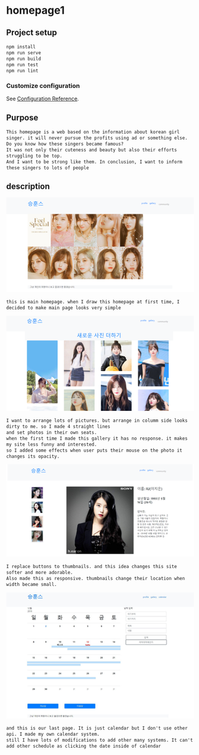 # homepage1

## Project setup
```
npm install
npm run serve
npm run build
npm run test
npm run lint
```

### Customize configuration
See [Configuration Reference](https://cli.vuejs.org/config/).

## Purpose
```
This homepage is a web based on the information about korean girl singer. it will never pursue the profits using ad or something else.
Do you know how these singers became famous?
It was not only their cuteness and beauty but also their efforts struggling to be top.
And I want to be strong like them. In conclusion, I want to inform these singers to lots of people
```

## description

![main0](/src/assets/img/screenShot/mian0.PNG)
```
this is main homepage. when I draw this homepage at first time, I decided to make main page looks very simple

```

![gallery0](/src/assets/img/screenShot/gallery0.PNG)
```
I want to arrange lots of pictures. but arrange in columm side looks dirty to me. so I made 4 straight lines
and set photos in their own seats.
when the first time I made this gallery it has no response. it makes my site less funny and interested.
so I added some effects when user puts their mouse on the photo it changes its opacity.

```
![profile0](/src/assets/img/screenShot/profile0.PNG)
```
I replace buttons to thumbnails. and this idea changes this site softer and more adorable.
Also made this as responsive. thumbnails change their location when width became small.

```
![calendar1](/src/assets/img/screenShot/calendar1.JPG)
```
and this is our last page. It is just calendar but I don't use other api. I made my own calendar system.
still I have lots of modifications to add other many systems. It can't add other schedule as clicking the date inside of calendar

```
